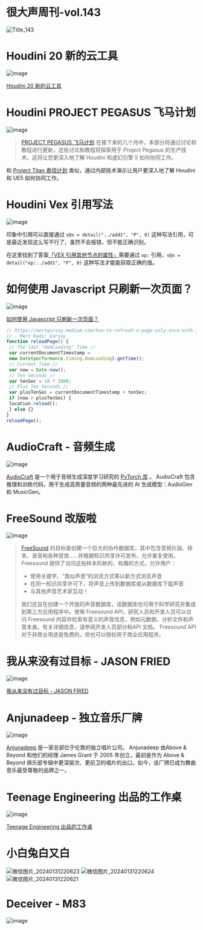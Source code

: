 # 很大声周刊-vol.143
![Title_143](https://github.com/hendasheng/HenDaShengWeekly/assets/20842136/eef16f38-8973-4ad4-8eae-61c3772ffb51)

# Houdini 20 新的云工具
![image](https://github.com/hendasheng/HenDaShengWeekly/assets/20842136/ecd269ab-7d29-4b15-b907-ca2b99b33209)

[Houdini 20 新的云工具](https://www.sidefx.com/products/whats-new-in-h20/environments/)

# Houdini PROJECT PEGASUS 飞马计划
![image](https://github.com/hendasheng/HenDaShengWeekly/assets/20842136/74edd98f-f43b-4326-849f-e817ccb726a5)

> [PROJECT PEGASUS 飞马计划](https://www.sidefx.com/pegasus/) 在接下来的几个月中，本部分将通过讨论和教程进行更新，这些讨论和教程将探索用于 Project Pegasus 的生产技术。这将让您更深入地了解 Houdini 和虚幻引擎 5 如何协同工作。

和 [Project Titan 泰坦计划](https://www.sidefx.com/titan/) 类似，通过内部技术演示让用户更深入地了解 Houdini 和 UE5 如何协同工作。

# Houdini Vex 引用写法
![image](https://github.com/hendasheng/HenDaShengWeekly/assets/20842136/d6e0b168-2132-4010-8089-edfdb8db35e0)

印象中引用可以直接通过 `v@x = detail("../add1", "P", 0)` 这种写法引用，可是最近发现这么写不行了，虽然不会报错，但不能正确识别。

在这里找到了答案[「VEX 引用其他节点的属性」](https://www.sidefx.com/forum/topic/68385/?page=1)需要通过 `op:` 引用，`v@x = detail("op:../add1", "P", 0)` 这种写法才能能获取正确的值。

# 如何使用 Javascript 只刷新一次页面？
![image](https://github.com/hendasheng/HenDaShengWeekly/assets/20842136/f6933c8d-03db-4b3f-96f2-c51f3d1ecb89)

[如何使用 Javascript 只刷新一次页面？](https://mertgursoy.medium.com/how-to-refresh-a-page-only-once-with-javascript-cdbaf079fc73)

``` js
// https://mertgursoy.medium.com/how-to-refresh-a-page-only-once-with-javascript-cdbaf079fc73
// - Mert Kadir Gursoy
function reloadPage() {
 // The last "domLoading" Time //
 var currentDocumentTimestamp =
 new Date(performance.timing.domLoading).getTime();
 // Current Time //
 var now = Date.now();
 // Ten Seconds //
 var tenSec = 10 * 1000;
 // Plus Ten Seconds //
 var plusTenSec = currentDocumentTimestamp + tenSec;
 if (now > plusTenSec) {
 location.reload();
 } else {}
}
reloadPage();
```
# AudioCraft - 音频生成
![image](https://github.com/hendasheng/HenDaShengWeekly/assets/20842136/65e06299-5206-448b-88d5-ce83b7b7b59d)

[AudioCraft](https://github.com/facebookresearch/audiocraft/tree/main) 是一个用于音频生成深度学习研究的 [PyTorch 库](https://pytorch.org/) 。 AudioCraft 包含推理和训练代码，用于生成高质量音频的两种最先进的 AI 生成模型：AudioGen 和 MusicGen。

# FreeSound 改版啦
![image](https://github.com/hendasheng/HenDaShengWeekly/assets/20842136/bcecc692-4e87-4c32-8015-d955e85d154c)

> [FreeSound](https://freesound.org/) 的目标是创建一个巨大的协作数据库，其中包含音频片段、样本、录音和各种音效……并根据知识共享许可发布，允许重复使用。 Freesound 提供了访问这些样本的新的、有趣的方式，允许用户：
> 
> - 使用关键字、“类似声音”的浏览方式等以新方式浏览声音
> - 在同一知识共享许可下，将声音上传到数据库或从数据库下载声音
> - 与其他声音艺术家互动！
> 
> 我们还旨在创建一个开放的声音数据库，该数据库也可用于科学研究并集成到第三方应用程序中。使用 Freesound API，研究人员和开发人员可以访问 Freesound 内容并检索有意义的声音信息，例如元数据、分析文件和声音本身。有关详细信息，请参阅开发人员部分和API 文档。 Freesound API 对于非商业用途是免费的，但也可以授权用于商业应用程序。

# 我从来没有过目标 - JASON FRIED
![image](https://github.com/hendasheng/HenDaShengWeekly/assets/20842136/bbb72336-bd64-4aca-b390-5db608a95e25)

[我从来没有过目标 - JASON FRIED](https://signalvnoise.com/svn3/ive-never-had-a-goal/)

# Anjunadeep - 独立音乐厂牌
![image](https://github.com/hendasheng/HenDaShengWeekly/assets/20842136/84367afe-8295-4e3c-909e-6315200f5dae)

[Anjunadeep](https://anjunadeep.com/us) 是一家总部位于伦敦的独立唱片公司。 Anjunadeep 由Above & Beyond 和他们的经理 James Grant 于 2005 年创立，最初是作为 Above & Beyond 俱乐部专辑中更深层次、更前卫的唱片的出口。如今，该厂牌已成为舞曲音乐最受尊敬的品牌之一。

# Teenage Engineering 出品的工作桌
![image](https://github.com/hendasheng/HenDaShengWeekly/assets/20842136/3687c6e7-fbae-4fb3-a1e4-2dbe427544d4)

[Teenage Engineering 出品的工作桌](https://teenage.engineering/products/field-desk)

# 小白兔白又白
![微信图片_20240131220623](https://github.com/hendasheng/HenDaShengWeekly/assets/20842136/48ac92d6-ec0d-49ce-ad4d-2d9fb8e5c165)
![微信图片_20240131220624](https://github.com/hendasheng/HenDaShengWeekly/assets/20842136/286318bf-a1a9-470e-a40f-3f8e78d47d0e)
![微信图片_20240131220621](https://github.com/hendasheng/HenDaShengWeekly/assets/20842136/28bf3637-3902-4656-95ad-209a6b5f8cf7)

# Deceiver - M83
![image](https://github.com/hendasheng/HenDaShengWeekly/assets/20842136/1229dfca-54c5-4f6d-b4c9-f6a83918345e)

